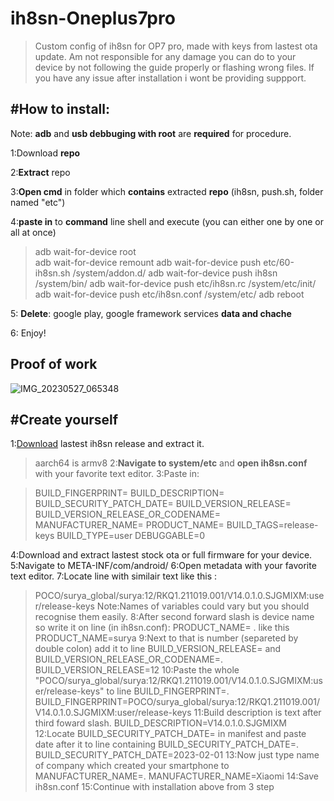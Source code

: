 # ih8sn-Oneplus7pro
>Custom config of ih8sn for OP7 pro, made with keys from lastest ota update.
>Am not responsible for any damage you can do to your device by not following the guide properly or flashing wrong files. If you have any issue after installation i wont be providing suppport.

#How to install:
-------------------------------------------------------------------------------------------------------------------------
Note: **adb** and **usb debbuging with root** are **required** for procedure.

1:Download **repo**

2:**Extract** repo

3:**Open cmd** in folder which **contains** extracted **repo** (ih8sn, push.sh, folder named "etc")

4:**paste in** to **command** line shell and execute (you can either one by one or all at once)
>adb wait-for-device root  
>adb wait-for-device remount
>adb wait-for-device push etc/60-ih8sn.sh /system/addon.d/
>adb wait-for-device push ih8sn /system/bin/
>adb wait-for-device push etc/ih8sn.rc /system/etc/init/
>adb wait-for-device push etc/ih8sn.conf /system/etc/
>adb reboot

5: **Delete**: google play, google framework services **data and chache**

6: Enjoy!

Proof of work
----------------------------------------------------------------------------------------------------------------------------
![IMG_20230527_065348](https://github.com/N3kowarriorCZenchilada/ih8sn-Oneplus7pro/assets/118403968/8f083b8a-fd2a-45c9-8378-7bad03d7b61c)

#Create yourself
-------------------------------------------------------------------------------------------------------------------------
1:[Download](https://github.com/luk1337/ih8sn/releases/tag/latest) lastest ih8sn release and extract it.
>aarch64 is armv8
2:**Navigate to system/etc** and **open ih8sn.conf** with your favorite text editor.
3:Paste in:

>BUILD_FINGERPRINT=
>BUILD_DESCRIPTION=
>BUILD_SECURITY_PATCH_DATE=
>BUILD_VERSION_RELEASE=
>BUILD_VERSION_RELEASE_OR_CODENAME=
>MANUFACTURER_NAME=
>PRODUCT_NAME=
>BUILD_TAGS=release-keys
>BUILD_TYPE=user
>DEBUGGABLE=0

4:Download and extract lastest stock ota or full firmware for your device.
5:Navigate to META-INF/com/android/
6:Open metadata with your favorite text editor.
7:Locate line with similair text like this :
>POCO/surya_global/surya:12/RKQ1.211019.001/V14.0.1.0.SJGMIXM:user/release-keys
Note:Names of variables could vary but you should recognise them easily.
8:After second forward slash is device name so write it on line (in ih8sn.conf): PRODUCT_NAME= .
>like this PRODUCT_NAME=surya
9:Next to that is number (separeted by double colon) add it to line BUILD_VERSION_RELEASE=  and BUILD_VERSION_RELEASE_OR_CODENAME=.
>BUILD_VERSION_RELEASE=12
10:Paste the whole "POCO/surya_global/surya:12/RKQ1.211019.001/V14.0.1.0.SJGMIXM:user/release-keys" to line BUILD_FINGERPRINT=.
>BUILD_FINGERPRINT=POCO/surya_global/surya:12/RKQ1.211019.001/V14.0.1.0.SJGMIXM:user/release-keys
11:Build description is text after third foward slash.
>BUILD_DESCRIPTION=V14.0.1.0.SJGMIXM
12:Locate BUILD_SECURITY_PATCH_DATE= in manifest and paste date after it to line containing BUILD_SECURITY_PATCH_DATE=.
>BUILD_SECURITY_PATCH_DATE=2023-02-01
13:Now just type name of company which created your smartphone to MANUFACTURER_NAME=.
>MANUFACTURER_NAME=Xiaomi
14:Save ih8sn.conf
15:Continue with installation above from 3 step
